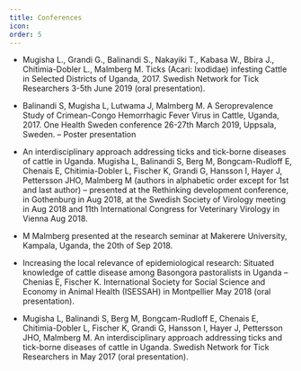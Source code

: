 ```yaml
---
title: Conferences
icon:
order: 5
---
```


- Mugisha L., Grandi G., Balinandi S., Nakayiki T., Kabasa W., Bbira J., Chitimia-Dobler L., Malmberg M. Ticks (Acari: Ixodidae) infesting Cattle in Selected Districts of Uganda, 2017. Swedish Network for Tick Researchers 3-5th June 2019 (oral presentation).

- Balinandi S, Mugisha L, Lutwama J, Malmberg M. A Seroprevalence Study of Crimean-Congo Hemorrhagic Fever Virus in Cattle, Uganda, 2017. One Health Sweden conference 26-27th March 2019, Uppsala, Sweden. – Poster presentation

- An interdisciplinary approach addressing ticks and tick-borne diseases of cattle in Uganda. Mugisha L, Balinandi S, Berg M, Bongcam-Rudloff E, Chenais E, Chitimia-Dobler L, Fischer K, Grandi G, Hansson I, Hayer J, Pettersson JHO, Malmberg M (authors in alphabetic order except for 1st and last author) – presented at the Rethinking development conference, in Gothenburg in Aug 2018, at the Swedish Society of Virology meeting in Aug 2018 and 11th International Congress for Veterinary Virology in Vienna Aug 2018.

- M Malmberg presented at the research seminar at Makerere University, Kampala, Uganda, the 20th of Sep 2018.

- Increasing the local relevance of epidemiological research: Situated knowledge of cattle disease among Basongora pastoralists in Uganda – Chenias E, Fischer K. International Society for Social Science and Economy in Animal Health (ISESSAH) in Montpellier May 2018 (oral presentation).

- Mugisha L, Balinandi S, Berg M, Bongcam-Rudloff E, Chenais E, Chitimia-Dobler L, Fischer K, Grandi G, Hansson I, Hayer J, Pettersson JHO, Malmberg M. An interdisciplinary approach addressing ticks and tick-borne diseases of cattle in Uganda. Swedish Network for Tick Researchers in May 2017 (oral presentation).
